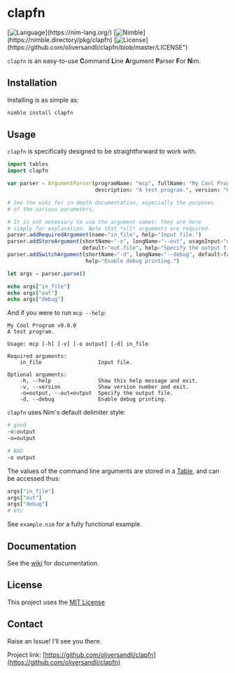 # clapfn

[![Language](https://img.shields.io/badge/language-nim-yellow?style=flat-square&logo=nim")](https://nim-lang.org/)
[![Nimble](https://img.shields.io/badge/nimble%20repo-clapfn-yellowgreen?style=flat-square&")](https://nimble.directory/pkg/clapfn)
[![License](https://img.shields.io/badge/license-MIT-blue?style=flat-square&logo=github")](https://github.com/oliversandli/clapfn/blob/master/LICENSE")

`clapfn` is an easy-to-use **C**ommand **L**ine **A**rgument **P**arser **F**or **N**im.

## Installation

Installing is as simple as:
```bash
nimble install clapfn
```

## Usage

`clapfn` is specifically designed to be straightforward to work with.
```nim
import tables
import clapfn

var parser = ArgumentParser(programName: "mcp", fullName: "My Cool Program",
                            description: "A test program.", version: "0.0.0")

# See the wiki for in-depth documentation, especially the purposes
# of the various parameters.

# It is not necessary to use the argument names; they are here
# simply for explanation. Note that *all* arguments are required.
parser.addRequiredArgument(name="in_file", help="Input file.")
parser.addStoreArgument(shortName="-o", longName="--out", usageInput="output",
                        default="out.file", help="Specify the output file.")
parser.addSwitchArgument(shortName="-d", longName="--debug", default=false,
                         help="Enable debug printing.")

let args = parser.parse()

echo args["in_file"]
echo args["out"]
echo args["debug"]
```

And if you were to run `mcp --help`:
```
My Cool Program v0.0.0
A test program.

Usage: mcp [-h] [-v] [-o output] [-d] in_file

Required arguments:
    in_file                  Input file.

Optional arguments:
    -h, --help               Show this help message and exit.
    -v, --version            Show version number and exit.
    -o=output, --out=output  Specify the output file.
    -d, --debug              Enable debug printing.
```

`clapfn` uses Nim's default delimiter style:
```bash
# good
-o:output
-o=output

# BAD
-o output
```

The values of the command line arguments are stored in a [Table](https://nim-lang.org/docs/tables.html), and can be accessed thus:
```nim
args["in_file"]
args["out"]
args["debug"]
# etc
```

See `example.nim` for a fully functional example.

## Documentation

See the [wiki](https://github.com/oliversandli/clapfn/wiki) for documentation.

## License

This project uses the [MIT License](https://github.com/oliversandli/clapfn/blob/master/LICENSE)

## Contact

Raise an Issue! I'll see you there.

Project link: [https://github.com/oliversandli/clapfn](https://github.com/oliversandli/clapfn)
